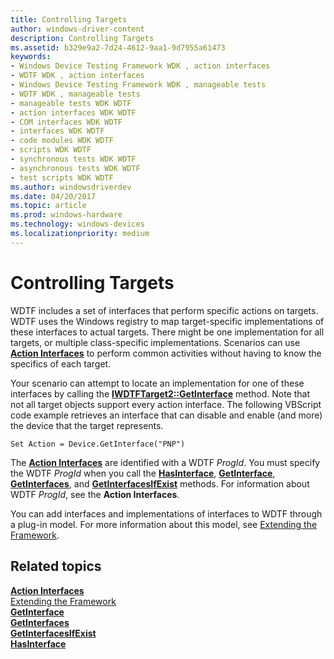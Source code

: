 ```yaml
---
title: Controlling Targets
author: windows-driver-content
description: Controlling Targets
ms.assetid: b329e9a2-7d24-4612-9aa1-9d7955a61473
keywords:
- Windows Device Testing Framework WDK , action interfaces
- WDTF WDK , action interfaces
- Windows Device Testing Framework WDK , manageable tests
- WDTF WDK , manageable tests
- manageable tests WDK WDTF
- action interfaces WDK WDTF
- COM interfaces WDK WDTF
- interfaces WDK WDTF
- code modules WDK WDTF
- scripts WDK WDTF
- synchronous tests WDK WDTF
- asynchronous tests WDK WDTF
- test scripts WDK WDTF
ms.author: windowsdriverdev
ms.date: 04/20/2017
ms.topic: article
ms.prod: windows-hardware
ms.technology: windows-devices
ms.localizationpriority: medium
---
```


# Controlling Targets


WDTF includes a set of interfaces that perform specific actions on targets. WDTF uses the Windows registry to map target-specific implementations of these interfaces to actual targets. There might be one implementation for all targets, or multiple class-specific implementations. Scenarios can use [**Action Interfaces**](https://docs.microsoft.com/en-us/windows-hardware/drivers/wdtf/action-interfaces) to perform common activities without having to know the specifics of each target.

Your scenario can attempt to locate an implementation for one of these interfaces by calling the [**IWDTFTarget2::GetInterface**](https://msdn.microsoft.com/library/windows/hardware/hh439398) method. Note that not all target objects support every action interface. The following VBScript code example retrieves an interface that can disable and enable (and more) the device that the target represents.

```
Set Action = Device.GetInterface("PNP")
```

The [**Action Interfaces**](https://msdn.microsoft.com/library/windows/hardware/ff538355) are identified with a WDTF *ProgId*. You must specify the WDTF *ProgId* when you call the [**HasInterface**](https://msdn.microsoft.com/library/windows/hardware/hh439447), [**GetInterface**](https://msdn.microsoft.com/library/windows/hardware/hh439398), [**GetInterfaces**](https://msdn.microsoft.com/library/windows/hardware/hh439475), and [**GetInterfacesIfExist**](https://msdn.microsoft.com/library/windows/hardware/hh439478) methods. For information about WDTF *ProgId*, see the **Action Interfaces**.

You can add interfaces and implementations of interfaces to WDTF through a plug-in model. For more information about this model, see [Extending the Framework](extending-the-framework.md).

## Related topics
[**Action Interfaces**](https://msdn.microsoft.com/library/windows/hardware/ff538355)  
[Extending the Framework](extending-the-framework.md)  
[**GetInterface**](https://msdn.microsoft.com/library/windows/hardware/hh439398)  
[**GetInterfaces**](https://msdn.microsoft.com/library/windows/hardware/hh439475)  
[**GetInterfacesIfExist**](https://msdn.microsoft.com/library/windows/hardware/hh439478)  
[**HasInterface**](https://msdn.microsoft.com/library/windows/hardware/hh439447)  



